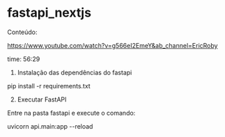 # fastapi_nextjs

Conteúdo:

https://www.youtube.com/watch?v=g566eI2EmeY&ab_channel=EricRoby

time: 56:29

1) Instalação das dependências do fastapi

pip install -r requirements.txt

2) Executar FastAPI

Entre na pasta fastapi e execute o comando:

uvicorn api.main:app --reload